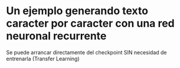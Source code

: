 # Un ejemplo generando texto caracter por caracter con una red neuronal recurrente

Se puede arrancar directamente del checkpoint SIN necesidad de entrenarla (Transfer Learning)
